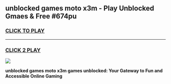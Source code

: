 
## unblocked games moto x3m - Play Unblocked Gmaes & Free #674pu
<h3>
<a href="https://news.freeplayer.one?title=unblocked_games_moto_x3m&ref=24F">CLICK TO PLAY</a></h3>
<hr>

<h3>
<a href="https://news.freeplayer.one?title=unblocked_games_moto_x3m&ref=24F">CLICK 2 PLAY</a>
  
</h3>

<a href="https://news.freeplayer.one?title=unblocked_games_moto_x3m&ref=24F/"><img src="https://clearcache.store/games.png"></a>


**unblocked games moto x3m games unblocked: Your Gateway to Fun and Accessible Online Gaming**

